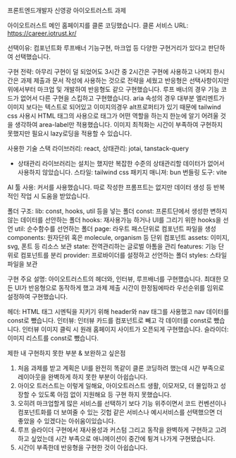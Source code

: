 프론트엔드개발자 신영광 아이오트러스트 과제

아이오트러스트 메인 홈페이지를 클론 코딩했습니다.
클론 서비스 URL: https://career.iotrust.kr/

선택이유: 컴포넌트화 루프배너 기능구현, 마크업 등 다양한 구현거리가 있다고 판단하여 선택했습니다.

구현 전략: 아무리 구현이 덜 되었어도 3시간 중 2시간은 구현에 사용하고 나머지 한시간은 과제 제출과 문서 작성에 사용하는 것으로 전략을 세웠고 반응형은 선택사항이지만 위에서부터 마크업 및 개발하여 반응형도 같으 구현했습니다. 루프 배너의 경우 기능 코드가 없어서 다른 구현을 스킵하고 구현했습니다. aria 속성의 경우 대부분 엘리멘트가 이미지 보다는 텍스트로 되어있고 이미지의경우 alt프로퍼티가 있기 때문에 tailwind css 사용시 HTML 태그의 사용으로 태그가 어떤 역할을 하는지 한눈에 알기 어려울 것을 생각하여 area-label만 적용했습니다. 이미지 최적화는 시간이 부족하여 구현하지 못했지만 필요시 lazy로딩을 적용할 수 있습니다.

사용한 기술 스택
라이브러리: react,
상태관리: jotai, tanstack-query

- 상태관리 라이브러리는 설치는 했지만 복잡한 수준의 상태관리할 데이터가 없어서 사용하지 않았습니다.
  스타일: tailwind css
  패키지 매니져: bun
  번들링 도구: vite

AI 툴 사용: 커서를 사용했습니다. 따로 작성한 프롬프트는 없지만 데이터 생성 등 반복적인 작업 시 도움을 받았습니다.

폴더 구조:
lib: const, hooks, util 등을 넣는 폴더
const: 프론트단에서 생성한 변하지 않는 데이터를 선안하는 폴더
hooks: 재사용가능 하거나 UI를 그리기 위한 hooks을 선언
util: 순수함수를 선언하는 폴더
page: 라우트 패스단위로 컴포넌트 파일을 생성
components: 원자단위 혹은 molecule, organism 등 단위 컴포넌트
assets: 이미지, svg, 폰트 등 리소스 보관
state: 전역관리하는 글로벌 아톰을 관리
features: 기능 단위로 컴포넌트를 분리
provider: 프로바이더를 설정하고 선언하는 폴더
styles: 스타일 파일을 보관

구현 주요 설명:
아이오트러스트의 헤더와, 인터뷰, 루프배너를 구현했습니다.
최대한 모든 UI가 반응형으로 동작하게 했고 과제 제출 시간이 한정됨에따라 우선순위를 임위로 설정하여 구현했습니다.

헤더: HTML 태그 시멘틱을 지키기 위해 header와 nav 태그를 사용했고 nav 데이터를 const로 뺐습니다.
인터뷰: 인터뷰 카드를 컴포넌트로 빼고 각 데이터를 const로 뺐습니다. 인터뷰 이미지 클릭 시 원래 홈페이지 사이트가 오픈되게 구현했습니다.
슬라이더: 이미지 리스트를 const로 뺐습니다.

제한 내 구현하지 못한 부분 & 보완하고 싶은점

1. 처음 과제를 받고 계획은 UI를 완전히 똑같이 클론 코딩하려 했는데 시간 부족으로 레이아웃을 완벽하게 하지 못한 부분이 아쉽습니다.
2. 아이오 트러스트는 이렇게 일해요, 아이오트러스트 생활, 이모저모, 더 몰입하고 성장할 수 있도록 아낌 없이 지원해요 등 구현 하지 못했습니다.
3. 오히려 마크업할게 많은 서비스를 선택하기 보다 기능 위주이면서 코드 컨벤션이나 컴포넌트화를 더 보여줄 수 있는 깃헙 같은 서비스나 예시서비스를 선택했으면 더 좋았을 수 있겠다는 아쉬움이있습니다.
4. 루프 슬라이더 구현에서 재사용성과 커스텀 그리고 동작을 완벽하게 구현하고 고려하고 싶었는데 시간 부족으로 애니메이션이 중간에 튕겨 나가게 구현됐습니다.
5. 시간이 부족한데 반응형을 구현한 것이 아쉽습니다.

